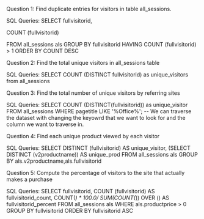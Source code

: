 Question 1: Find duplicate entries for visitors in table all_sessions.


SQL Queries:
SELECT fullvisitorid,

COUNT (fullvisitorid)

FROM all_sessions als
GROUP BY fullvisitorid
HAVING COUNT (fullvisitorid) > 1
ORDER BY COUNT DESC





Question 2: Find the total unique visitors in all_sessions table

SQL Queries:
SELECT COUNT (DISTINCT fullvisitorid) as unique_visitors
from all_sessions





Question 3: Find the total number of unique visitors by referring sites

SQL Queries:
SELECT COUNT (DISTINCT(fullvisitorid)) as unique_visitor
FROM all_sessions
WHERE pagetitle LIKE '%Office%';
-- We can traverse the dataset with changing the keyowrd that we want to look for and the column we want to traverse in.




Question 4: Find each unique product viewed by each visitor 

SQL Queries:
SELECT DISTINCT (fullvisitorid) AS unique_visitor, 
	(SELECT DISTINCT (v2productname)) AS unique_prod
FROM all_sessions als
GROUP BY als.v2productname,als.fullvisitorid 






Question 5: Compute the percentage of visitors to the site that actually makes a purchase

SQL Queries:
SELECT fullvisitorid, COUNT (fullvisitorid) AS fullvisitorid_count,
COUNT(*) * 100.0/ SUM(COUNT(*)) OVER () AS fullvisitorid_percent
FROM all_sessions als
	WHERE als.productprice > 0
GROUP BY fullvisitorid
ORDER BY fullvisitorid ASC


